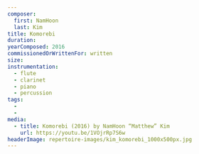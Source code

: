 ```yaml
---
composer:
  first: NamHoon
  last: Kim
title: Komorebi
duration:
yearComposed: 2016
commissionedOrWrittenFor: written
size:
instrumentation:
  - flute
  - clarinet
  - piano
  - percussion
tags:
  -
  -
media:
  - title: Komorebi (2016) by NamHoon “Matthew” Kim
    url: https://youtu.be/1VOjrRp7S6w
headerImage: repertoire-images/kim_komorebi_1000x500px.jpg
---
```

